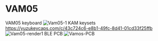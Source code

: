# VAM05
VAM05 keyboard
![Vam05-1](https://github.com/user-attachments/assets/fcd82e2c-0d48-4d0b-b354-57c74ad60753)
KAM keysets
https://yuzukeycaps.com/c/43c724c6-e8b1-49fc-8d41-01cd33f25ffb
![Vam05-render1](https://github.com/user-attachments/assets/da0c3d72-9f3d-4b39-a261-96fde4c326aa)
BLE PCB
![Vamos-PCB](https://github.com/user-attachments/assets/1c101c14-25ae-4fa8-9ea5-07a872c52f03)
